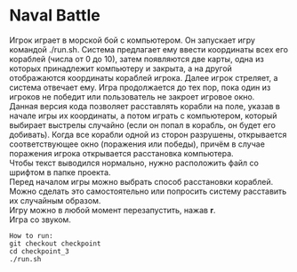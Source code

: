 # Naval Battle

Игрок играет в морской бой с компьютером. Он запускает игру командой ./run.sh. Система предлагает ему  ввести координаты всех его кораблей (числа от 0 до 10), затем появляются две карты, одна из которых  принадлежит компьютеру и закрыта, а на другой отображаются координаты кораблей игрока. Далее игрок  стреляет, а система отвечает ему. Игра продолжается до тех пор, пока один из игроков не победит или  пользователь не закроет игровое окно.  
Данная версия кода позволяет расставлять корабли на поле, указав в начале игры их координаты, а потом  играть с компьютером, который выбирает выстрелы случайно (если он попал в корабль, он будет его  добивать). Когда все корабли одной из сторон разрушены, открывается соответствующее окно (поражения или  победы), причём в случае поражения игрока открывается расстановка компьютера.  
Чтобы текст выводился нормально, нужно расположить файл со шрифтом в папке проекта.  
Перед началом игры можно выбрать способ расстановки кораблей. Можно сделать это самостоятельно или  попросить систему расставить их случайным образом.  
Игру можно в любой момент перезапустить, нажав **r**.  
Игра со звуком.  


```
How to run:
git checkout checkpoint
cd checkpoint_3  
./run.sh  

```

